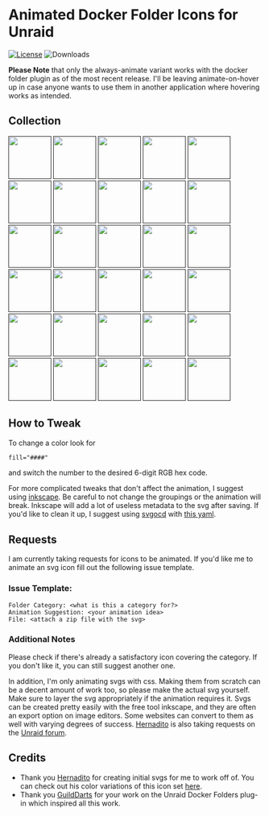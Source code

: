 # Animated Docker Folder Icons for Unraid
[![License](https://img.shields.io/github/license/ground7/unraid-animated-svgs)](./LICENSE.md)
![Downloads](https://img.shields.io/github/downloads/ground7/unraid-animated-svgs/total.svg)

**Please Note** that only the always-animate variant works with the docker folder plugin as of the most recent release. I'll be leaving animate-on-hover up in case anyone wants to use them in another application where hovering works as intended.

## Collection
[<img src="https://raw.githubusercontent.com/ground7/unraid-animated-svgs/master/Always%20Animate/audio.svg" width="85" height="85">]()
[<img src="https://raw.githubusercontent.com/ground7/unraid-animated-svgs/master/Always%20Animate/backup.svg" width="85" height="85">]()
[<img src="https://raw.githubusercontent.com/ground7/unraid-animated-svgs/master/Always%20Animate/binoculars.svg" width="85" height="85">]()
[<img src="https://raw.githubusercontent.com/ground7/unraid-animated-svgs/master/Always%20Animate/code.svg" width="85" height="85">]()
[<img src="https://raw.githubusercontent.com/ground7/unraid-animated-svgs/master/Always%20Animate/database.svg" width="85" height="85">]()
[<img src="https://raw.githubusercontent.com/ground7/unraid-animated-svgs/master/Always%20Animate/eye.svg" width="85" height="85">]()
[<img src="https://raw.githubusercontent.com/ground7/unraid-animated-svgs/master/Always%20Animate/home-wifi.svg" width="85" height="85">]()
[<img src="https://raw.githubusercontent.com/ground7/unraid-animated-svgs/master/Always%20Animate/multimedia-alternate.svg" width="85" height="85">]()
[<img src="https://raw.githubusercontent.com/ground7/unraid-animated-svgs/master/Always%20Animate/vpn.svg" width="85" height="85">]()
[<img src="https://raw.githubusercontent.com/ground7/unraid-animated-svgs/master/Always%20Animate/world.svg" width="85" height="85">]()
[<img src="https://raw.githubusercontent.com/ground7/unraid-animated-svgs/master/Always%20Animate/control.svg" width="85" height="85">]()
[<img src="https://raw.githubusercontent.com/ground7/unraid-animated-svgs/master/Always%20Animate/multimedia.svg" width="85" height="85">]()
[<img src="https://raw.githubusercontent.com/ground7/unraid-animated-svgs/master/Always%20Animate/music.svg" width="85" height="85">]()
[<img src="https://raw.githubusercontent.com/ground7/unraid-animated-svgs/master/Always%20Animate/nzb.svg" width="85" height="85">]()
[<img src="https://raw.githubusercontent.com/ground7/unraid-animated-svgs/master/Always%20Animate/pirate.svg" width="85" height="85">]()
[<img src="https://raw.githubusercontent.com/ground7/unraid-animated-svgs/master/Always%20Animate/search.svg" width="85" height="85">]()
[<img src="https://raw.githubusercontent.com/ground7/unraid-animated-svgs/master/Always%20Animate/security.svg" width="85" height="85">]()
[<img src="https://raw.githubusercontent.com/ground7/unraid-animated-svgs/master/Always%20Animate/settings.svg" width="85" height="85">]()
[<img src="https://raw.githubusercontent.com/ground7/unraid-animated-svgs/master/Always%20Animate/ship.svg" width="85" height="85">]()
[<img src="https://raw.githubusercontent.com/ground7/unraid-animated-svgs/master/Always%20Animate/torrent.svg" width="85" height="85">]()
[<img src="https://raw.githubusercontent.com/ground7/unraid-animated-svgs/master/Always%20Animate/cloud.svg" width="85" height="85">]()
[<img src="https://raw.githubusercontent.com/ground7/unraid-animated-svgs/master/Always%20Animate/dash.svg" width="85" height="85">]()
[<img src="https://raw.githubusercontent.com/ground7/unraid-animated-svgs/master/Always%20Animate/dependencies.svg" width="85" height="85">]()
[<img src="https://raw.githubusercontent.com/ground7/unraid-animated-svgs/master/Always%20Animate/downloads.svg" width="85" height="85">]()
[<img src="https://raw.githubusercontent.com/ground7/unraid-animated-svgs/master/Always%20Animate/gaming.svg" width="85" height="85">]()
[<img src="https://raw.githubusercontent.com/ground7/unraid-animated-svgs/master/Always%20Animate/grafana.svg" width="85" height="85">]()
[<img src="https://raw.githubusercontent.com/ground7/unraid-animated-svgs/master/Always%20Animate/home-automation.svg" width="85" height="85">]()
[<img src="https://raw.githubusercontent.com/ground7/unraid-animated-svgs/master/Always%20Animate/network.svg" width="85" height="85">]()
[<img src="https://raw.githubusercontent.com/ground7/unraid-animated-svgs/master/Always%20Animate/plex.svg" width="85" height="85">]()
[<img src="https://raw.githubusercontent.com/ground7/unraid-animated-svgs/master/Always%20Animate/productivity.svg" width="85" height="85">]()

## How to Tweak
To change a color look for
```xml
fill="####"
```
and switch the number to the desired 6-digit RGB hex code.

For more complicated tweaks that don't affect the animation, I suggest using [inkscape](https://github.com/inkscape/inkscape). Be careful to not change the groupings or the animation will break. Inkscape will add a lot of useless metadata to the svg after saving. If you'd like to clean it up, I suggest using [svgocd](https://github.com/Shtian/vscode-svgocd) with [this yaml](https://github.com/ground7/unraid-animated-svgs/blob/master/.svgo.yml).

## Requests
I am currently taking requests for icons to be animated. If you'd like me to animate an svg icon fill out the following issue template.

### Issue Template:
```
Folder Category: <what is this a category for?>
Animation Suggestion: <your animation idea>
File: <attach a zip file with the svg>
```

### Additional Notes
Please check if there's already a satisfactory icon covering the category. If you don't like it, you can still suggest another one.

In addition, I'm only animating svgs with css. Making them from scratch can be a decent amount of work too, so please make the actual svg yourself. Make sure to layer the svg appropriately if the animation requires it. Svgs can be created pretty easily with the free tool inkscape, and they are often an export option on image editors. Some websites can convert to them as well with varying degrees of success. [Hernadito](https://github.com/hernandito) is also taking requests on the [Unraid forum](https://forums.unraid.net/topic/92824-icon-collections-for-docker-folder-plugin/).

## Credits
- Thank you [Hernadito](https://github.com/hernandito) for creating initial svgs for me to work off of. You can check out his color variations of this icon set [here](https://github.com/hernandito/unRAID-Docker-Folder-Animated-Icons---Alternate-Colors).
- Thank you [GuildDarts](https://forums.unraid.net/profile/80260-guilddarts/) for your work on the Unraid Docker Folders plug-in which inspired all this work.
